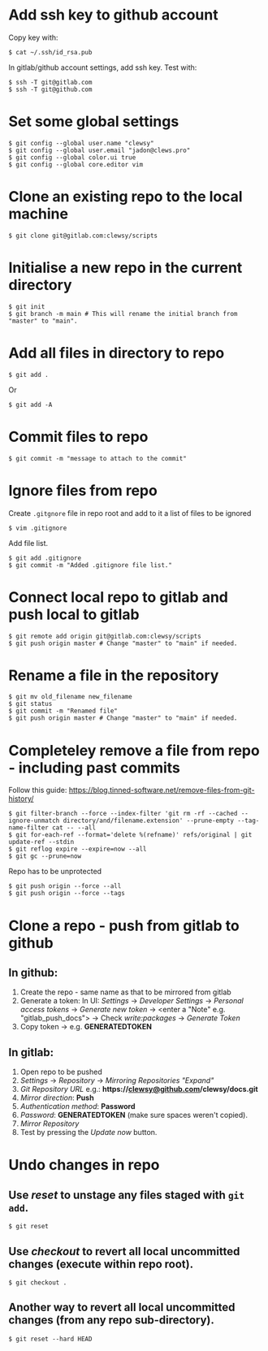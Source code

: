 # Add ssh key to github account
Copy key with:
```shell
$ cat ~/.ssh/id_rsa.pub
```
In gitlab/github account settings, add ssh key.
Test with:
```shell
$ ssh -T git@gitlab.com
$ ssh -T git@github.com
```

# Set some global settings
```shell
$ git config --global user.name "clewsy"
$ git config --global user.email "jadon@clews.pro"
$ git config --global color.ui true
$ git config --global core.editor vim
```

# Clone an existing repo to the local machine
```shell
$ git clone git@gitlab.com:clewsy/scripts
```

# Initialise a new repo in the current directory
```shell
$ git init
$ git branch -m main # This will rename the initial branch from "master" to "main".
```

# Add all files in directory to repo
```shell
$ git add .
```
Or
```shell
$ git add -A
```

# Commit files to repo
```shell
$ git commit -m "message to attach to the commit"
```

# Ignore files from repo
Create ```.gitgnore``` file in repo root and add to it a list of files to be ignored
```shell
$ vim .gitignore
```
Add file list.
```shell
$ git add .gitignore
$ git commit -m "Added .gitignore file list."
```

# Connect local repo to gitlab and push local to gitlab
```shell
$ git remote add origin git@gitlab.com:clewsy/scripts
$ git push origin master # Change "master" to "main" if needed.
```

# Rename a file in the repository
```shell
$ git mv old_filename new_filename
$ git status
$ git commit -m "Renamed file"
$ git push origin master # Change "master" to "main" if needed.
```

# Completeley remove a file from repo - including past commits
Follow this guide:
https://blog.tinned-software.net/remove-files-from-git-history/
```shell
$ git filter-branch --force --index-filter 'git rm -rf --cached --ignore-unmatch directory/and/filename.extension' --prune-empty --tag-name-filter cat -- --all
$ git for-each-ref --format='delete %(refname)' refs/original | git update-ref --stdin
$ git reflog expire --expire=now --all
$ git gc --prune=now
```
Repo has to be unprotected
```shell
$ git push origin --force --all
$ git push origin --force --tags
```

# Clone a repo - push from gitlab to github
## In github:
1. Create the repo - same name as that to be mirrored from gitlab
2. Generate a token: In UI: *Settings* -> *Developer Settings* -> *Personal access tokens* -> *Generate new token* -> <enter a "Note" e.g. "gitlab_push_docs"> -> Check *write:packages* -> *Generate Token*
3. Copy token -> e.g. **GENERATEDTOKEN**

## In gitlab:
1. Open repo to be pushed
2. *Settings* -> *Repository* -> *Mirroring Repositories "Expand"*
3. *Git Repository URL* e.g.: **https://clewsy@github.com/clewsy/docs.git**
4. *Mirror direction*: **Push**
5. *Authentication method*: **Password**
6. *Password*: **GENERATEDTOKEN** (make sure spaces weren't copied).
7. *Mirror Repository*
8. Test by pressing the *Update now* button.

# Undo changes in repo

## Use *reset* to unstage any files staged with ```git add```.
```shell
$ git reset
```

## Use *checkout* to revert all local uncommitted changes (execute within repo root).
```shell
$ git checkout .
```

## Another way to revert all local uncommitted changes (from any repo sub-directory).
```
$ git reset --hard HEAD
```
